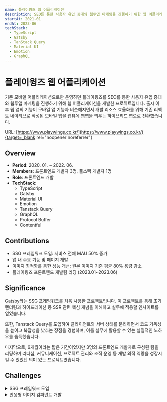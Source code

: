 ```yaml
---
name: 플레이윙즈 웹 어플리케이션
description: SEO를 통한 사용자 유입 증대와 웹투앱 마케팅을 진행하기 위한 웹 어플리케이션
startAt: 2021-01
endAt: 2023-06
techStack:
  - TypeScript
  - Gatsby
  - TanStack Query
  - Material UI
  - Emotion
  - GraphQL
---
```


# 플레이윙즈 웹 어플리케이션

기존 모바일 어플리케이션으로만 운영하던 플레이윙즈를 SEO를 통한 사용자 유입 증대와 웹투앱 마케팅을 진행하기 위해 웹 어플리케이션을 개발한 프로젝트입니다. 출시 이후 웹 앱의 기능이 모바일 앱 기능과 비슷해지면서 개발 리소스 효율화를 위해 기존 리액트 네이티브로 작성된 모바일 앱을 웹뷰에 웹앱을 띄우는 하이브리드 앱으로 전환했습니다.

URL: [https://www.playwings.co.kr/](https://www.playwings.co.kr/){target=_blank rel="noopener noreferrer"}

## Overview

- **Period**: 2020. 01. ~ 2022. 06.
- **Members**: 프론트엔드 개발자 3명, 풀스택 개발자 1명
- **Role**: 프론트엔드 개발
- **TechStack**:
  - TypeScript
  - Gatsby
  - Material UI
  - Emotion
  - Tanstack Query
  - GraphQL
  - Protocol Buffer
  - Contentful

## Contributions

- SSG 프레임워크 도입: 서비스 전체 MAU 50% 증가
- 앱 내 주요 기능 및 페이지 개발
- 이미지 최적화를 통한 성능 개선: 원본 이미지 기준 평균 80% 용량 감소
- 플레이윙즈 프론트엔드 개발팀 리딩 (2023.01~2023.06)

## Significance

Gatsby라는 SSG 프레임워크를 처음 사용한 프로젝트입니다. 이 프로젝트를 통해 초기 렌더링과 하이드레이션 등 SSR 관련 핵심 개념을 이해하고 실무에 적용할 인사이트를 얻었습니다.

또한, Tanstack Query를 도입하여 클라이언트와 서버 상태를 분리하면서 코드 가독성을 높이고 복잡성을 낮추는 장점을 경험하며, 이를 실무에 활용할 수 있는 실질적인 노하우를 습득했습니다.

마지막으로, 6개월이라는 짧은 기간이었지만 3명의 프론트엔드 개발자로 구성된 팀을 리딩하며 리더십, 커뮤니케이션, 프로젝트 관리와 조직 운영 등 개발 외적 역량을 성장시킬 수 있었던 의미 있는 프로젝트였습니다.

## Challenges

<details>
<summary>SSG 프레임워크 도입</summary>
프로젝트의 초기 목표는 모바일 앱에서 제공하던 특가 및 매거진 서비스를 웹에서도 제공할 수 있도록 웹사이트를 제작하는 것이었습니다. 프로젝트 시작 당시 개발팀은 React Native, Flutter, SPA 개발 경험이 있었지만, SSR이나 SSG 프로젝트 경험은 부족했습니다. 빠른 프로토타이핑과 개발 리소스 효율성을 고려해 CRA나 Flutter 사용을 검토했으나, 두 프레임워크 모두 SEO 측면에서 불리하다는 단점이 있었습니다. 이에 러닝 커브가 있지만, 풍부한 문서와 커뮤니티 지원을 제공하는 SSG 프레임워크인 Gatsby를 기술 스택으로 선택했습니다.

프로젝트를 진행하며 초기 렌더링과 하이드레이션 관련 이슈들을 마주했습니다. 이와 관련된 주요 사례는 다음과 같습니다.

**사례1. Date 관련 컴포넌트의 하이드레이션 미스매치 문제**

특가 판매 예정인 경우, 판매 시작일까지 며칠 남았는지, 판매 중인 경우 종료일까지 며칠 남았는지를 프로그레스바 형태로 보여주는 요구사항이 있었습니다. CSR 프로젝트에서는 다음과 같이 구현할 수 있습니다.

```tsx
// SalePeriodProgressBar.tsx
interface Props {
  startAt: Date
  endAt: Date
}

function SalePeriodProgressBar(props: Props): ReactElement {
  const { startAt, endAt } = props
  const now = new Date()

  if (startAt > now) {
    return (
      <ScheduledSalePeriodProgressBar
        now={now}
        startAt={startAt}
        endAt={endAt}
      />
    )
  }

  return (
    <InProgressSalePeriodProgressBar
      now={now}
      startAt={startAt}
      endAt={endAt}
    />
  )
}

export default SalePeriodProgressBar
```

하지만 Gatsby와 같은 SSG 프레임워크에서는 빌드 시 컴포넌트의 초기 상태를 기준으로 HTML 파일을 생성합니다. 이때 `now`는 빌드 시점의 시간이 되고 사용자가 페이지를 요청하는 시점에는 `now`가 렌더링 시간으로 변경되므로, HTML과 React 렌더 트리 사이에 불일치가 발생해 버그가 생길 수 있습니다.

이 문제를 해결하기 위해 Material UI의 `NoSsr` API를 사용하여 빌드 시점에는 fallback을 렌더링하고, 하이드레이션 이후에 실제 UI를 렌더링하는 방식을 적용했습니다. 이때 fallback 컴포넌트는 레이아웃 시프트를 방지하기 위해 원래 컴포넌트와 동일한 높이로 설정했습니다.

```tsx
// SalePeriodProgressBar.tsx
// 위와 동일 로직

export default withNoSsr(SalePeriodProgressBar, <Fallback />)
```

**사례2. 네비게이션 메뉴 이슈**

태블릿 이상의 너비에서는 페이지마다 사이드 네비게이션 메뉴를, 모바일 이하에서는 Bottom Navigation Bar를 보여주는 요구사항이 있었습니다. 기기의 화면 너비는 클라이언트 렌더링 시점에만 확인할 수 있어 빌드 시점에는 어떤 네비게이션 컴포넌트를 생성할지 결정할 수 없었습니다.

첫 번째 사례처럼 하이드레이션 이후에 컴포넌트를 렌더링하는 방식도 고려할 수 있었지만, 네비게이션 메뉴는 페이지 내에서 차지하는 영역이 크고 중요도가 높아 하이드레이션 전까지 사용자에게 메뉴를 제공하지 못하는 문제가 있었습니다.

따라서 `NoSsr`을 사용하는 대신 CSS의 media query와 `display: none` 속성을 이용해 노출 여부를 결정하는 방식으로 사용자 경험을 해치지 않으면서 요구사항을 해결할 수 있었습니다.

```tsx
// SideNavigationMenu.tsx
const SideNavigationMenu = styled(Component)`
  display: none;

  @media (min-width: ${breakpoint.tablet}px) {
    display: block;
  }
`

// BottomNavigationBar.tsx
const BottomNavigationBar = styled(Component)`
  display: block;

  @media (max-width: ${breakpoint.tablet}px) {
    display: none;
  }
`

// Layout.tsx
function Layout({ children }: Props): ReactElement {
  const menus = [
    /** { name: string; path: string; } */
  ]

  return (
    <Root>
      <SideNavigationMenu menus={menus} />
      <PageContainer>
        {children}
        <BottomNavigationBar menus={menus} />
      </PageContainer>
    </Root>
  )
}
```

이러한 SSG 프레임워크 도입과 관련된 도전 과제들을 해결하면서, SEO와 초기 렌더링 성능을 최적화할 수 있었습니다. 특히, 하이드레이션 이슈 해결과 네비게이션 메뉴의 반응형 디자인 개선은 사용자 경험을 향상시키는 데 기여했습니다. 그 결과, 출시 당시 lighthouse 기준 **평균 90점 이상**의 성능을 기록했으며, 모바일 앱 MAU의 50%에 해당하는 **5만 명의 사용자를 확보**할 수 있었습니다.

</details>

<details>
<summary>반응형 이미지 컴퍼넌트 개발</summary>

해당 프로젝트에서는 히어로 섹션, 배너, 카드 등과 같이 화면 너비에 따라 크기나 해상도가 달라지는 반응형 이미지가 필요했습니다. Gatsby가 제공하는 반응형 이미지 컴포넌트를 사용할 수 있었지만, 이는 GraphQL로 접근 가능한 정적 이미지에만 제한되어 서버에서 제공하는 동적 이미지 URL을 사용할 수 없는 제약이 있었습니다. 이러한 한계를 극복하기 위해 플랫폼 독립적인 반응형 이미지 컴포넌트를 개발했습니다.

**아트 디렉션**

홈 배너나 상세 페이지 히어로 이미지의 경우 특정 화면 너비 기준으로 비율이 다른 이미지를 사용해야 했습니다. 이를 해결하기 위해 `<picture>` 태그와 `<source>` 태그를 활용하여 뷰포트 크기에 맞는 이미지를 제공했습니다.

```tsx
function ResponsiveImage({ desktopImage, mobileImage }: Props): ReactElement {
  return (
    <picture>
      <source media="(min-width: 600px)" src={desktopImage} />
      <img src={mobileImage} />
    </picture>
  )
}
```

**클라우디너리 Transformation API**

서비스 이미지는 클라우디너리로 관리되며, Transformation API를 사용하여 최적화된 이미지를 제공했습니다. 하지만 클라우디너리는 변환 작업당 비용이 발생하기 때문에 기기 DPR과 화면 너비에 맞춰 이미지를 요청하면 변환 비용이 과도하게 증가하는 문제가 있습니다. 이를 해결하기 위해 사전에 **너비 프리셋**을 정의하고 화면 너비와 DPR을 기반으로 프리셋을 선택해 변환 파라미터를 생성했습니다.

단, 화면 너비와 DPR은 클라이언트 렌더링 시점에만 알 수 있으므로, 빌드 시점에 이미지 링크를 생성하기 위해서 모바일 너비의 최소값인 360px을 기준으로 이미지 크기를 결정하고, dpr도 프리셋으로 정의해 `srcset` 속성에 이미지 프리셋을 추가했습니다.

```tsx
// ResponsiveImage.tsx - v2
const widthPreset = [80, 160, 240, 360, 720, 1380]
const dprPreset = [1, 2, 3]

function generateTransformationURL(path: string, width: number): string {
  const widthParameter = widthPreset.find(w => w >= width) ?? widthPreset[widthPreset.length - 1]

  // f_auto: 브라우저 지원 여부에 따라 WebP 등 최신 이미지 포맷을 요청할 수 있는 파라미터
  return `${cloudinary base url}/w_${widthParameter},f_auto,other_parameters/${path}`
}

function generateSrcset(path: string, width: number): string {
  return dprPreset
    .map((dpr) => `${generateTransformationURL(path, width * dpr)} ${width * dpr}w`)
    .join(',')
}

function ResponsiveImage({ mobileImagePath, desktopImagePath, width }: Props): ReactElement {
  const desktopSrcset = generateSrcset(desktopImagePath, width)
  const mobileSrcset = generateSrcset(mobileImagePath, width)

  return (
    <picture>
      <source media="(min-width: 600px)" srcset={desktopSrcset}>
      <img src={generateTransformationURL(mobileImagePath, width)} srcset={imageSrcset}>
    </picture>
  )
}
```

이러한 방식을 통해 **평균 80% 이상** 압축된 이미지를 제공하여 성능을 개선했으며, 클라우디너리 변환 비용도 최적화할 수 있었습니다.

</details>
